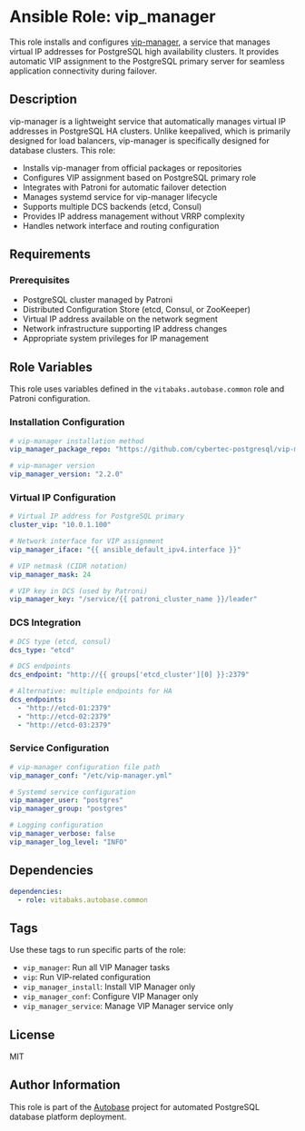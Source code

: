 # Ansible Role: vip_manager

This role installs and configures [vip-manager](https://github.com/cybertec-postgresql/vip-manager), a service that manages virtual IP addresses for PostgreSQL high availability clusters. It provides automatic VIP assignment to the PostgreSQL primary server for seamless application connectivity during failover.

## Description

vip-manager is a lightweight service that automatically manages virtual IP addresses in PostgreSQL HA clusters. Unlike keepalived, which is primarily designed for load balancers, vip-manager is specifically designed for database clusters. This role:

- Installs vip-manager from official packages or repositories
- Configures VIP assignment based on PostgreSQL primary role
- Integrates with Patroni for automatic failover detection
- Manages systemd service for vip-manager lifecycle
- Supports multiple DCS backends (etcd, Consul)
- Provides IP address management without VRRP complexity
- Handles network interface and routing configuration

## Requirements

### Prerequisites

- PostgreSQL cluster managed by Patroni
- Distributed Configuration Store (etcd, Consul, or ZooKeeper)
- Virtual IP address available on the network segment
- Network infrastructure supporting IP address changes
- Appropriate system privileges for IP management

## Role Variables

This role uses variables defined in the `vitabaks.autobase.common` role and Patroni configuration.

### Installation Configuration

```yaml
# vip-manager installation method
vip_manager_package_repo: "https://github.com/cybertec-postgresql/vip-manager/releases/download/v2.2.0/vip-manager_2.2.0_linux_amd64.deb"

# vip-manager version
vip_manager_version: "2.2.0"
```

### Virtual IP Configuration

```yaml
# Virtual IP address for PostgreSQL primary
cluster_vip: "10.0.1.100"

# Network interface for VIP assignment
vip_manager_iface: "{{ ansible_default_ipv4.interface }}"

# VIP netmask (CIDR notation)
vip_manager_mask: 24

# VIP key in DCS (used by Patroni)
vip_manager_key: "/service/{{ patroni_cluster_name }}/leader"
```

### DCS Integration

```yaml
# DCS type (etcd, consul)
dcs_type: "etcd"

# DCS endpoints
dcs_endpoint: "http://{{ groups['etcd_cluster'][0] }}:2379"

# Alternative: multiple endpoints for HA
dcs_endpoints:
  - "http://etcd-01:2379"
  - "http://etcd-02:2379"
  - "http://etcd-03:2379"
```

### Service Configuration

```yaml
# vip-manager configuration file path
vip_manager_conf: "/etc/vip-manager.yml"

# Systemd service configuration
vip_manager_user: "postgres"
vip_manager_group: "postgres"

# Logging configuration
vip_manager_verbose: false
vip_manager_log_level: "INFO"
```

## Dependencies

```yaml
dependencies:
  - role: vitabaks.autobase.common
```


## Tags

Use these tags to run specific parts of the role:

- `vip_manager`: Run all VIP Manager tasks
- `vip`: Run VIP-related configuration
- `vip_manager_install`: Install VIP Manager only
- `vip_manager_conf`: Configure VIP Manager only  
- `vip_manager_service`: Manage VIP Manager service only

## License

MIT

## Author Information

This role is part of the [Autobase](https://github.com/vitabaks/autobase) project for automated PostgreSQL database platform deployment.
